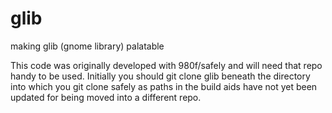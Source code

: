 # glib
making glib (gnome library) palatable

This code was originally developed with 980f/safely and will need that repo handy to be used.
Initially you should git clone glib beneath the directory into which you git clone safely as paths in the build aids have not yet been updated for being moved into a different repo.

